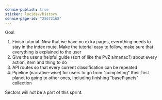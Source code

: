 ```yaml
---
connie-publish: true
sticker: lucide//history
connie-page-id: "28672168"
---
```


Goal:
1. Finish tutorial. Now that we have no extra pages, everything needs to stay in the index route. Make the tutorial easy to follow, make sure that everything is explained to the user
2. Give the user a helpful guide (sort of like the PvZ almanac?) about every action, item and thing to do
3. API routes so that every current classification can be repeated
4. Pipeline (narrative-wise) for users to go from "completing" their first planet to going to other ones, including finishing "basePlanets" collection

Sectors will not be a part of this sprint.